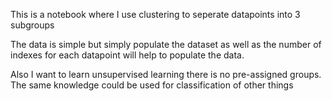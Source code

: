 This is a notebook where I use clustering to seperate datapoints into 3 subgroups

The data is simple but simply populate the dataset as well as the number of indexes for each datapoint will help to populate the data.

Also I want to learn unsupervised learning there is no pre-assigned groups. The same knowledge could be used for classification of other things
